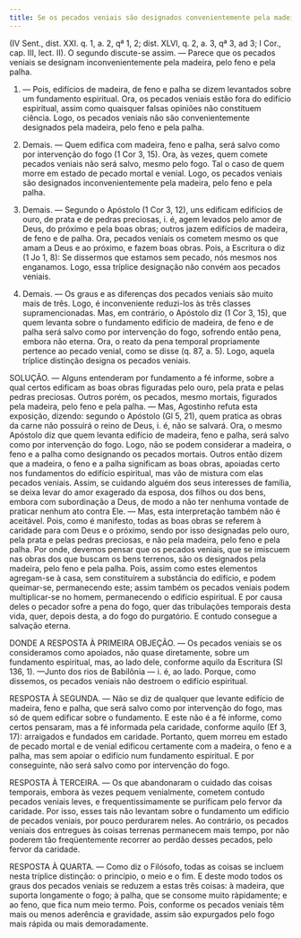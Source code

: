 ```yaml
---
title: Se os pecados veniais são designados convenientemente pela madeira, pelo feno e pela palha
---
```


(IV Sent., dist. XXI. q. 1, a. 2, qª 1, 2; dist. XLVI, q. 2, a. 3, qª 3, ad 3; I Cor., cap. III, lect. II).
  O segundo discute-se assim. — Parece que os pecados veniais se designam inconvenientemente pela madeira, pelo feno e pela palha.  

1. — Pois, edifícios de madeira, de feno e palha se dizem levantados sobre um fundamento espiritual. Ora, os pecados veniais estão fora do edifício espiritual, assim como quaisquer falsas opiniões não constituem ciência. Logo, os pecados veniais não são convenientemente designados pela madeira, pelo feno e pela palha.  

2. Demais. — Quem edifica com madeira, feno e palha, será salvo como por intervenção do fogo (1 Cor 3, 15). Ora, às vezes, quem comete pecados veniais não será salvo, mesmo pelo fogo. Tal o caso de quem morre em estado de pecado mortal e venial. Logo, os pecados veniais são designados inconvenientemente pela madeira, pelo feno e pela palha.  

3. Demais. — Segundo o Apóstolo (1 Cor 3, 12), uns edificam edifícios de ouro, de prata e de pedras preciosas, i. é, agem levados pelo amor de Deus, do próximo e pela boas obras; outros jazem edifícios de madeira, de feno e de palha. Ora, pecados veniais os cometem mesmo os que amam a Deus e ao próximo, e fazem boas obras. Pois, a Escritura o diz (1 Jo 1, 8): Se dissermos que estamos sem pecado, nós mesmos nos enganamos. Logo, essa tríplice designação não convém aos pecados veniais.  

4. Demais. — Os graus e as diferenças dos pecados veniais são muito mais de três. Logo, é inconveniente reduzi-los às três classes supramencionadas.  Mas, em contrário, o Apóstolo diz (1 Cor 3, 15), que quem levanta sobre o fundamento edifício de madeira, de feno e de palha será salvo como por intervenção do fogo, sofrendo então pena, embora não eterna. Ora, o reato da pena temporal propriamente pertence ao pecado venial, como se disse (q. 87, a. 5). Logo, aquela tríplice distinção designa os pecados veniais.  

SOLUÇÃO. — Alguns entenderam por fundamento a fé informe, sobre a qual certos edificam as boas obras figuradas pelo ouro, pela prata e pelas pedras preciosas. Outros porém, os pecados, mesmo mortais, figurados pela madeira, pelo feno e pela palha. — Mas, Agostinho refuta esta exposição, dizendo: segundo o Apóstolo (Gl 5, 21), quem pratica as obras da carne não possuirá o reino de Deus, i. é, não se salvará. Ora, o mesmo Apóstolo diz que quem levanta edifício de madeira, feno e palha, será salvo como por intervenção do fogo. Logo, não se podem considerar a madeira, o feno e a palha como designando os pecados mortais.  Outros então dizem que a madeira, o feno e a palha significam as boas obras, apoiadas certo nos fundamentos do edifício espiritual, mas vão de mistura com elas pecados veniais. Assim, se cuidando alguém dos seus interesses de família, se deixa levar do amor exagerado da esposa, dos filhos ou dos bens, embora com subordinação a Deus, de modo a não ter nenhuma vontade de praticar nenhum ato contra Ele. — Mas, esta interpretação também não é aceitável. Pois, como é manifesto, todas as boas obras se referem à caridade para com Deus e o próximo, sendo por isso designadas pelo ouro, pela prata e pelas pedras preciosas, e não pela madeira, pelo feno e pela palha.  Por onde, devemos pensar que os pecados veniais, que se imiscuem nas obras dos que buscam os bens terrenos, são os designados pela madeira, pelo feno e pela palha. Pois, assim como estes elementos agregam-se à casa, sem constituírem a substância do edifício, e podem queimar-se, permanecendo este; assim também os pecados veniais podem multiplicar-se no homem, permanecendo o edifício espiritual. E por causa deles o pecador sofre a pena do fogo, quer das tribulações temporais desta vida, quer, depois desta, a do fogo do purgatório. E contudo consegue a salvação eterna.  

DONDE A RESPOSTA À PRIMEIRA OBJEÇÃO. — Os pecados veniais se os consideramos como apoiados, não quase diretamente, sobre um fundamento espiritual, mas, ao lado dele, conforme aquilo da Escritura (Sl 136, 1). —Junto dos rios de Babilônia — i. é, ao lado. Porque, como dissemos, os pecados veniais não destroem o edifício espiritual.  

RESPOSTA À SEGUNDA. — Não se diz de qualquer que levante edifício de madeira, feno e palha, que será salvo como por intervenção do fogo, mas só de quem edificar sobre o fundamento. E este não é a fé informe, como certos pensaram, mas a fé informada pela caridade, conforme aquilo (Ef 3, 17): arraigados e fundados em caridade. Portanto, quem morreu em estado de pecado mortal e de venial edificou certamente com a madeira, o feno e a palha, mas sem apoiar o edifício num fundamento espiritual. E por conseguinte, não será salvo como por intervenção do fogo.  

RESPOSTA À TERCEIRA. — Os que abandonaram o cuidado das coisas temporais, embora às vezes pequem venialmente, cometem contudo pecados veniais leves, e frequentissimamente se purificam pelo fervor da caridade. Por isso, esses tais não levantam sobre o fundamento um edifício de pecados veniais, por pouco perdurarem neles. Ao contrário, os pecados veniais dos entregues às coisas terrenas permanecem mais tempo, por não poderem tão freqüentemente recorrer ao perdão desses pecados, pelo fervor da caridade.  

RESPOSTA À QUARTA. — Como diz o Filósofo, todas as coisas se incluem nesta tríplice distinção: o princípio, o meio e o fim. E deste modo todos os graus dos pecados veniais se reduzem a estas três coisas: à madeira, que suporta longamente o fogo; à palha, que se consome muito ràpidamente; e ao feno, que fica num meio termo. Pois, conforme os pecados veniais têm mais ou menos aderência e gravidade, assim são expurgados pelo fogo mais rápida ou mais demoradamente.